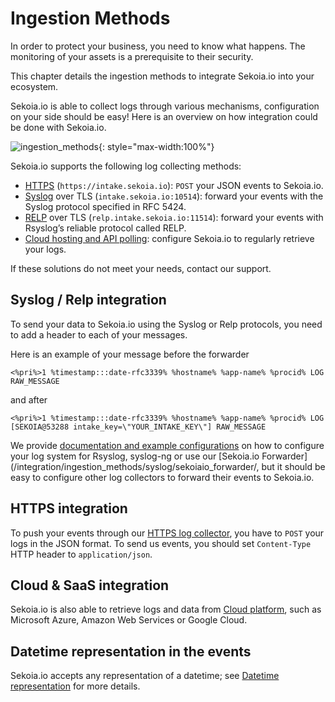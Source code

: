 # Ingestion Methods

In order to protect your business, you need to know what happens. The monitoring of your assets is a prerequisite to their security.

This chapter details the ingestion methods to integrate Sekoia.io into your ecosystem.

Sekoia.io is able to collect logs through various mechanisms, configuration on your side should be easy! Here is an overview on how integration could be done with Sekoia.io.

![ingestion_methods](/assets/operation_center/data_collection/ingestion_methods/ingestion_methods3.png){: style="max-width:100%"}

Sekoia.io supports the following log collecting methods:

- [HTTPS](/integration/ingestion_methods/https/overview/) (`https://intake.sekoia.io`): `POST` your JSON events to Sekoia.io.
- [Syslog](/integration/ingestion_methods/syslog/overview/) over TLS (`intake.sekoia.io:10514`): forward your events with the Syslog protocol specified in RFC 5424.
- [RELP](/integration/ingestion_methods/syslog/syslog_service/#how-to-forward-logs-to-sekoiaio-using-relp) over TLS (`relp.intake.sekoia.io:11514`): forward your events with Rsyslog’s reliable protocol called RELP.
- [Cloud hosting and API polling](/integration/ingestion_methods/cloud_saas/overview/): configure Sekoia.io to regularly retrieve your logs.

If these solutions do not meet your needs, contact our support.

## Syslog / Relp integration

To send your data to Sekoia.io using the Syslog or Relp protocols, you need to add a header to each of your messages.

Here is an example of your message before the forwarder
```
<%pri%>1 %timestamp:::date-rfc3339% %hostname% %app-name% %procid% LOG RAW_MESSAGE
```
and after
```
<%pri%>1 %timestamp:::date-rfc3339% %hostname% %app-name% %procid% LOG [SEKOIA@53288 intake_key=\"YOUR_INTAKE_KEY\"] RAW_MESSAGE
```

We provide [documentation and example configurations](/integration/ingestion_methods/syslog/overview/) on how to configure your log system for Rsyslog, syslog-ng or use our [Sekoia.io Forwarder](/integration/ingestion_methods/syslog/sekoiaio_forwarder/, but it should be easy to configure other log collectors to forward their events to Sekoia.io.

## HTTPS integration

To push your events through our [HTTPS log collector](/integration/ingestion_methods/https/overview/), you have to `POST` your logs in the JSON format. To send us events, you should set `Content-Type` HTTP header to `application/json`.

## Cloud & SaaS integration

Sekoia.io is also able to retrieve logs and data from [Cloud platform](/integration/ingestion_methods/cloud_saas/overview/), such as Microsoft Azure, Amazon Web Services or Google Cloud.

## Datetime representation in the events

Sekoia.io accepts any representation of a datetime; see [Datetime representation](/xdr/FAQ/datetime/) for more details.
